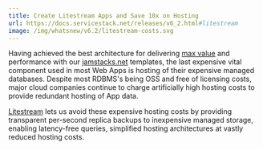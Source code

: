 ```yaml
---
title: Create Litestream Apps and Save 10x on Hosting
url: https://docs.servicestack.net/releases/v6_2.html#litestream
image: /img/whatsnew/v6.2/litestream-costs.svg
---
```


Having achieved the best architecture for delivering [max value](https://jamstacks.net/posts/hosting) and performance with our [jamstacks.net](https://jamstacks.net) templates, the last expensive vital component used in most Web Apps is hosting of their expensive managed databases. Despite most RDBMS's being OSS and free of licensing costs, major cloud companies continue to charge artificially high hosting costs to provide redundant hosting of App data.

[Litestream](https://litestream.io) lets us avoid these expensive hosting costs by providing transparent per-second replica backups to inexpensive managed storage, enabling latency-free queries, simplified hosting architectures at vastly reduced hosting costs.
